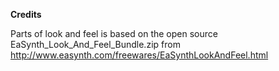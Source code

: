 **Credits**

Parts of look and feel is based on the open source EaSynth_Look_And_Feel_Bundle.zip from 
http://www.easynth.com/freewares/EaSynthLookAndFeel.html
